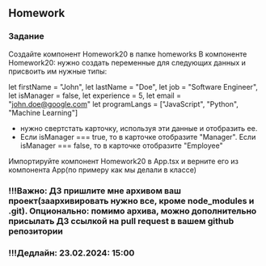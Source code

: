 ## Homework

### Задание

Создайте компонент Homework20 в папке homeworks
В компоненте Homework20: нужно создать переменные для следующих данных и присвоить им нужные типы:

let firstName = "John",
let lastName = "Doe",
let job = "Software Engineer",
let isManager = false,
let experience = 5,
let email = "john.doe@google.com"
let programLangs = ["JavaScript", "Python", "Machine Learning"]

- нужно свертстать карточку, используя эти данные и отобразить ее.
- Если isManager === true, то в карточке отобразите "Manager". Если isManager === false, то в карточке отобразите "Employee"

Импортируйте компонент Homework20 в App.tsx и верните его из компонента App(по примеру как мы делали в классе)

### !!!Важно: ДЗ пришлите мне архивом ваш проект(заархивировать нужно все, кроме node_modules и .git). Опционально: помимо архива, можно дополнительно присылать ДЗ ссылкой на pull request в вашем github репозитории

### !!!Дедлайн: 23.02.2024: 15:00
